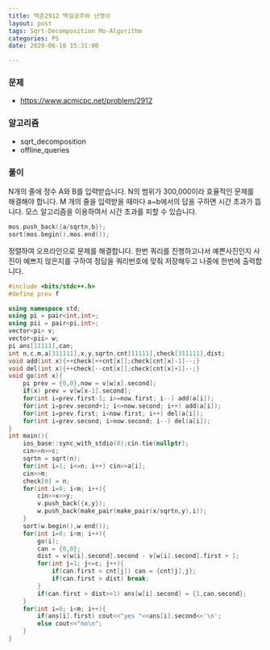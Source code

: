```yaml
---
title: 백준2912 백설공주와 난쟁이
layout: post
tags: Sqrt-Decomposition Mo-Algorithm
categories: PS
date: 2020-06-18 15:31:00

--- 
```



###  **문제** 
* https://www.acmicpc.net/problem/2912

###  **알고리즘** 
* sqrt_decomposition
* offline_queries

###  **풀이**

N개의 줄에 정수 A와 B를 입력받습니다.
N의 범위가 300,000이라 효율적인 문제를 해결해야 합니다. M 개의 줄을 입력받을 때마다 a~b에서의 답을 구하면 시간 초과가 뜹니다. 모스 알고리즘을 이용하여서 시간 초과를 피할 수 있습니다. 

```c++
mos.push_back({a/sqrtn,b});
sort(mos.begin(),mos.end());
```

 정렬하여 오프라인으로 문제를 해결합니다. 한번 쿼리를 진행하고나서 예쁜사진인지 사진이 예쁘지 않은지를 구하여 정답을 쿼리번호에 맞춰 저장해두고 나중에 한번에 출력합니다.



```c++
#include <bits/stdc++.h>
#define prev f

using namespace std;
using pi = pair<int,int>;
using pii = pair<pi,int>;
vector<pi> v;
vector<pii> w;
pi ans[11111],can;
int n,c,m,a[311111],x,y,sqrtn,cnt[11111],check[311111],dist;
void add(int x){++check[++cnt[x]];check[cnt[x]-1]--;}
void del(int x){++check[--cnt[x]];check[cnt[x]+1]--;}
void go(int x){
    pi prev = {0,0},now = v[w[x].second];
    if(x) prev = v[w[x-1].second];
    for(int i=prev.first-1; i>=now.first; i--) add(a[i]);
    for(int i=prev.second+1; i<=now.second; i++) add(a[i]);
    for(int i=prev.first; i<now.first; i++) del(a[i]);
    for(int i=prev.second; i>now.second; i--) del(a[i]);
}
int main(){
    ios_base::sync_with_stdio(0);cin.tie(nullptr);
    cin>>n>>c;
    sqrtn = sqrt(n);
    for(int i=1; i<=n; i++) cin>>a[i];
    cin>>m;
    check[0] = n;
    for(int i=0; i<m; i++){
        cin>>x>>y;
        v.push_back({x,y});
        w.push_back(make_pair(make_pair(x/sqrtn,y),i));
    }
    sort(w.begin(),w.end());
    for(int i=0; i<m; i++){
        go(i);
        can = {0,0};
        dist = v[w[i].second].second - v[w[i].second].first + 1;
        for(int j=1; j<=c; j++){
            if(can.first < cnt[j]) can = {cnt[j],j};
            if(can.first > dist) break;
        }
        if(can.first > dist>>1) ans[w[i].second] = {1,can.second};
    }
    for(int i=0; i<m; i++){
        if(ans[i].first) cout<<"yes "<<ans[i].second<<'\n';
        else cout<<"no\n";
    }
}
```
